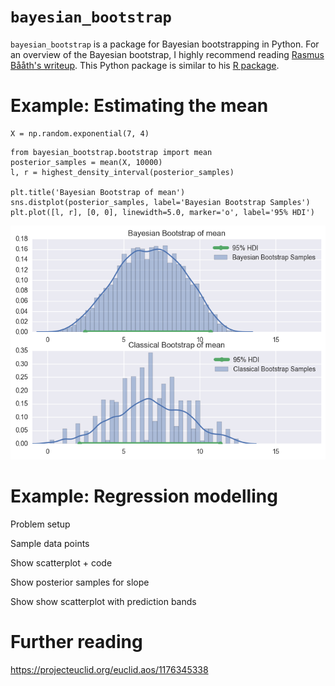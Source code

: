 # `bayesian_bootstrap`

`bayesian_bootstrap` is a package for Bayesian bootstrapping in Python. For an overview of the Bayesian bootstrap, I highly recommend reading [Rasmus Bååth's writeup](http://www.sumsar.net/blog/2015/04/the-non-parametric-bootstrap-as-a-bayesian-model/).  This Python package is similar to his [R package](http://www.sumsar.net/blog/2016/02/bayesboot-an-r-package/). 

# Example: Estimating the mean

```
X = np.random.exponential(7, 4)
```
```
from bayesian_bootstrap.bootstrap import mean
posterior_samples = mean(X, 10000)
l, r = highest_density_interval(posterior_samples)

plt.title('Bayesian Bootstrap of mean')
sns.distplot(posterior_samples, label='Bayesian Bootstrap Samples')
plt.plot([l, r], [0, 0], linewidth=5.0, marker='o', label='95% HDI')
```

![Posterior](bayesian_bootstrap/demos/readme_exponential.png)

# Example: Regression modelling

Problem setup

Sample data points

Show scatterplot + code

Show posterior samples for slope

Show show scatterplot with prediction bands

# Further reading

https://projecteuclid.org/euclid.aos/1176345338